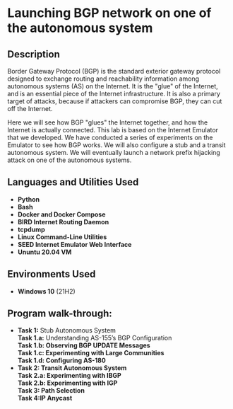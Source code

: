 <h1>Launching BGP network on one of the autonomous system</h1>

<h2>Description</h2>
Border Gateway Protocol (BGP) is the standard exterior gateway protocol designed to exchange routing and reachability information among autonomous systems (AS) on the Internet. It is the "glue" of the Internet, and is an essential piece of the Internet infrastructure. It is also a primary target of attacks, because if attackers can compromise BGP, they can cut off the Internet.

Here we will see how BGP "glues" the Internet together, and how the Internet is actually connected. This lab is based on the Internet Emulator that we developed. We have conducted a series of experiments on the Emulator to see how BGP works. We will also configure a stub and a transit autonomous system. We will eventually launch a network prefix hijacking attack on one of the autonomous systems.
<br />


<h2>Languages and Utilities Used</h2>

- <b>Python</b>
- <b>Bash</b>
- <b>Docker and Docker Compose</b>
- <b>BIRD Internet Routing Daemon</b>
- <b>tcpdump</b>
- <b>Linux Command-Line Utilities</b>
- <b>SEED Internet Emulator Web Interface</b>
- <b>Ununtu 20.04 VM</b>

<h2>Environments Used </h2>

- <b>Windows 10</b> (21H2)

<h2>Program walk-through:</h2>

- <b>Task 1:</b> Stub Autonomous System<br>
     <b>Task 1.a:</b> Understanding AS-155’s BGP Configuration<br>
     <b>Task 1.b:<b>  Observing BGP UPDATE Messages<br>
     <b>Task 1.c:<b>  Experimenting with Large Communities<br>
     <b>Task 1.d:<b>  Configuring AS-180<br>
- <b>Task 2:</b> Transit Autonomous System<br>
     <b>Task 2.a:</b> Experimenting with IBGP<br>
     <b>Task 2.b:</b> Experimenting with IGP<br>
     <b>Task 3:</b> Path Selection<br>
     <b>Task 4:</b>IP Anycast<br>
